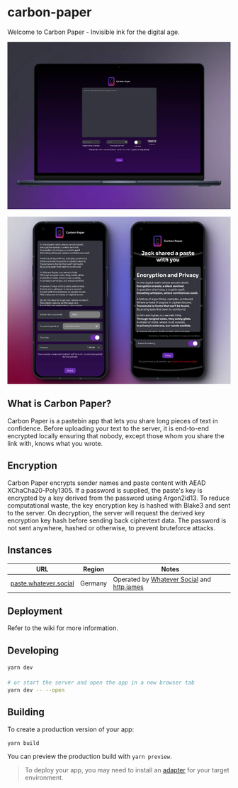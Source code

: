 # carbon-paper

Welcome to Carbon Paper - Invisible ink for the digital age.

![Carbon Paper on Mac](docs/screenshots/carbon_paper_mac.webp)

![Carbon Paper on Mobile](docs/screenshots/carbon-paper-mobile.webp)

## What is Carbon Paper?

Carbon Paper is a pastebin app that lets you share long pieces of text in confidence. Before uploading your text to the server, it is end-to-end encrypted locally ensuring that nobody, except those whom you share the link with, knows what you wrote.

## Encryption

Carbon Paper encrypts sender names and paste content with AEAD XChaCha20-Poly1305. If a password is supplied, the paste's key is encrypted by a key derived from the password using Argon2id13. To reduce computational waste, the key encryption key is hashed with Blake3 and sent to the server. On decryption, the server will request the derived key encryption key hash before sending back ciphertext data. The password is not sent anywhere, hashed or otherwise, to prevent bruteforce attacks.

## Instances

| URL                                                    | Region  | Notes                                                                                            |
| ------------------------------------------------------ | ------- | ------------------------------------------------------------------------------------------------ |
| [paste.whatever.social](https://paste.whatever.social) | Germany | Operated by [Whatever Social](https://whatever.social) and [http.james](https://httpjames.space) |

## Deployment

Refer to the wiki for more information.

## Developing

```bash
yarn dev

# or start the server and open the app in a new browser tab
yarn dev -- --open
```

## Building

To create a production version of your app:

```bash
yarn build
```

You can preview the production build with `yarn preview`.

> To deploy your app, you may need to install an [adapter](https://kit.svelte.dev/docs/adapters) for your target environment.
